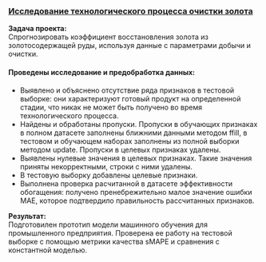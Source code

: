 ### [Исследование технологического процесса очистки золота](https://github.com/chusovalex/DataScienceProjects/blob/main/project_07/project_07_gold_recovery_model.ipynb)

**Задача проекта:**\
Спрогнозировать коэффициент восстановления золота из золотосодержащей руды, используя данные с параметрами добычи и очистки.

#### Проведены исследование и предобработка данных:
- Выявлено и объяснено отсутствие ряда признаков в тестовой выборке: они характеризуют готовый продукт на определенной стадии, что никак не может быть получено во время технологического процесса.
- Найдены и обработаны пропуски. Пропуски в обучающих признаках в полном датасете заполнены ближними данными методом ffill, в тестовом и обучающем наборах заполнены из полной выборки методом update. Пропуски в целевых признаках удалены.
- Выявлены нулевые значения в целевых признаках. Такие значения приняты некорректными, строки с ними удалены.
- В тестовую выборку добавлены целевые признаки.
- Выполнена проверка расчитанной в датасете эффективности обогащения: получено пренебрежительно малое значение ошибки MAE, которое подтвердило правильность рассчитанных признаков.

**Результат:** \
Подготовилен прототип модели машинного обучения для промышленного предприятия. Проверена ее работу на тестовой выборке с помощью метрики качества sMAPE и сравнения с константной моделью.
